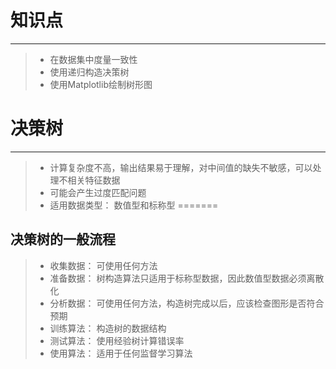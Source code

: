 # 知识点
------
> * 在数据集中度量一致性
> * 使用递归构造决策树
> * 使用Matplotlib绘制树形图

# 决策树
------
> * 计算复杂度不高，输出结果易于理解，对中间值的缺失不敏感，可以处理不相关特征数据
> * 可能会产生过度匹配问题
> * 适用数据类型： 数值型和标称型
=======
## 决策树的一般流程
> * 收集数据： 可使用任何方法
> * 准备数据： 树构造算法只适用于标称型数据，因此数值型数据必须离散化
> * 分析数据： 可使用任何方法，构造树完成以后，应该检查图形是否符合预期
> * 训练算法： 构造树的数据结构
> * 测试算法： 使用经验树计算错误率
> * 使用算法： 适用于任何监督学习算法
